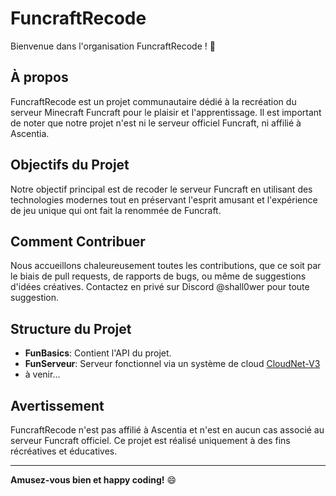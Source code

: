 # FuncraftRecode

Bienvenue dans l'organisation FuncraftRecode ! 🚀

## À propos

FuncraftRecode est un projet communautaire dédié à la recréation du serveur Minecraft Funcraft pour le plaisir et l'apprentissage. Il est important de noter que notre projet n'est ni le serveur officiel Funcraft, ni affilié à Ascentia.

## Objectifs du Projet

Notre objectif principal est de recoder le serveur Funcraft en utilisant des technologies modernes tout en préservant l'esprit amusant et l'expérience de jeu unique qui ont fait la renommée de Funcraft.

## Comment Contribuer

Nous accueillons chaleureusement toutes les contributions, que ce soit par le biais de pull requests, de rapports de bugs, ou même de suggestions d'idées créatives.
Contactez en privé sur Discord @shall0wer pour toute suggestion.

## Structure du Projet

- **FunBasics**: Contient l'API du projet.
- **FunServeur**: Serveur fonctionnel via un système de cloud [CloudNet-V3](https://cloudnetservice.eu/)
- à venir...

## Avertissement

FuncraftRecode n'est pas affilié à Ascentia et n'est en aucun cas associé au serveur Funcraft officiel. Ce projet est réalisé uniquement à des fins récréatives et éducatives.

---

**Amusez-vous bien et happy coding!** 😄
